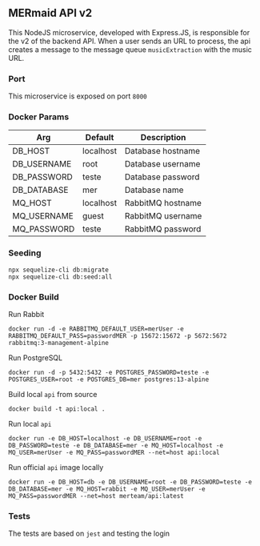 ## MERmaid API v2
This NodeJS microservice, developed with Express.JS, is responsible for the v2 of the backend API. When a user sends an URL to process, the api creates a message to the message queue `musicExtraction` with the music URL.

### Port
This microservice is exposed on port `8000`

### Docker Params
| Arg | Default | Description |
| --- | --- | --- |
| DB_HOST | localhost | Database hostname|
| DB_USERNAME | root | Database username |
| DB_PASSWORD | teste | Database password  |
| DB_DATABASE | mer | Database name |
| MQ_HOST | localhost | RabbitMQ hostname|
| MQ_USERNAME | guest | RabbitMQ username |
| MQ_PASSWORD | teste | RabbitMQ password  |

### Seeding
```
npx sequelize-cli db:migrate
npx sequelize-cli db:seed:all
```

### Docker Build
Run Rabbit
```
docker run -d -e RABBITMQ_DEFAULT_USER=merUser -e RABBITMQ_DEFAULT_PASS=passwordMER -p 15672:15672 -p 5672:5672 rabbitmq:3-management-alpine
```

Run PostgreSQL
```
docker run -d -p 5432:5432 -e POSTGRES_PASSWORD=teste -e POSTGRES_USER=root -e POSTGRES_DB=mer postgres:13-alpine
```

Build local `api` from source
```
docker build -t api:local .
```

Run local `api`
```
docker run -e DB_HOST=localhost -e DB_USERNAME=root -e DB_PASSWORD=teste -e DB_DATABASE=mer -e MQ_HOST=localhost -e MQ_USER=merUser -e MQ_PASS=passwordMER --net=host api:local
```

Run official `api` image locally
```
docker run -e DB_HOST=db -e DB_USERNAME=root -e DB_PASSWORD=teste -e DB_DATABASE=mer -e MQ_HOST=rabbit -e MQ_USER=merUser -e MQ_PASS=passwordMER --net=host merteam/api:latest
```

### Tests
The tests are based on `jest` and testing the login
